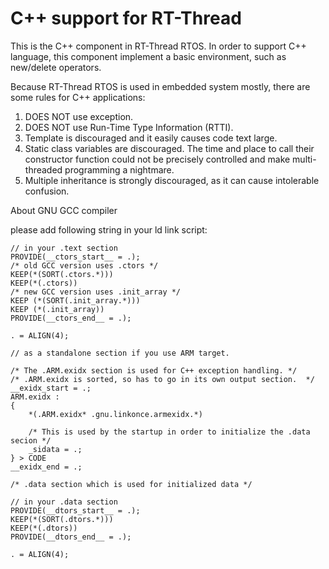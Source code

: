 # C++ support for RT-Thread #

This is the C++ component in RT-Thread RTOS. In order to support C++ language, this component
implement a basic environment, such as new/delete operators.

Because RT-Thread RTOS is used in embedded system mostly, there are some rules for C++ applications:

1. DOES NOT use exception.
2. DOES NOT use Run-Time Type Information (RTTI).
3. Template is discouraged and it easily causes code text large.
4. Static class variables are discouraged. The time and place to call their constructor function could not be precisely controlled and make multi-threaded programming a nightmare.
5. Multiple inheritance is strongly discouraged, as it can cause intolerable confusion.

About GNU GCC compiler

please add following string in your ld link script:

    // in your .text section
    PROVIDE(__ctors_start__ = .);
    /* old GCC version uses .ctors */
    KEEP(*(SORT(.ctors.*)))
    KEEP(*(.ctors))
    /* new GCC version uses .init_array */
    KEEP (*(SORT(.init_array.*)))
    KEEP (*(.init_array))
    PROVIDE(__ctors_end__ = .);
    
    . = ALIGN(4);
    
    // as a standalone section if you use ARM target.
    
    /* The .ARM.exidx section is used for C++ exception handling. */
    /* .ARM.exidx is sorted, so has to go in its own output section.  */
    __exidx_start = .;
    ARM.exidx :
    {
        *(.ARM.exidx* .gnu.linkonce.armexidx.*)

        /* This is used by the startup in order to initialize the .data secion */
        _sidata = .;
    } > CODE
    __exidx_end = .;
    
    /* .data section which is used for initialized data */

    // in your .data section
    PROVIDE(__dtors_start__ = .);
    KEEP(*(SORT(.dtors.*)))
    KEEP(*(.dtors))
    PROVIDE(__dtors_end__ = .);
    
    . = ALIGN(4);
